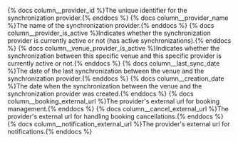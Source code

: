 {% docs column__provider_id %}The unique identifier for the synchronization provider.{% enddocs %}
{% docs column__provider_name %}The name of the synchronization provider.{% enddocs %}
{% docs column__provider_is_active %}Indicates whether the synchronization provider is currently active or not (has active synchronizations).{% enddocs %}
{% docs column__venue_provider_is_active %}Indicates whether the synchronization between this specific venue and this specific provider is currently active or not.{% enddocs %}
{% docs column__last_sync_date %}The date of the last synchronization between the venue and the synchronization provider.{% enddocs %}
{% docs column__creation_date %}The date when the synchronization between the venue and the synchronization provider was created.{% enddocs %}
{% docs column__booking_external_url %}The provider's external url for booking management.{% enddocs %}
{% docs column__cancel_external_url %}The provider's external url for handling booking cancellations.{% enddocs %}
{% docs column__notification_external_url %}The provider's external url for notifications.{% enddocs %}
